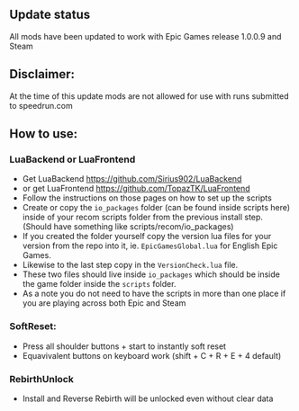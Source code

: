 ## Update status
All mods have been updated to work with Epic Games release 1.0.0.9 and Steam

## Disclaimer:
At the time of this update mods are not allowed for use with runs submitted to speedrun.com

## How to use:

### LuaBackend or LuaFrontend
- Get LuaBackend https://github.com/Sirius902/LuaBackend
- or get LuaFrontend https://github.com/TopazTK/LuaFrontend
- Follow the instructions on those pages on how to set up the scripts
- Create or copy the `io_packages` folder (can be found inside scripts here) inside of your recom scripts folder from the previous install step. (Should have something like scripts/recom/io_packages)
- If you created the folder yourself copy the version lua files for your version from the repo into it, ie. `EpicGamesGlobal.lua` for English Epic Games.
- Likewise to the last step copy in the `VersionCheck.lua` file.
- These two files should live inside `io_packages` which should be inside the game folder inside the `scripts` folder.
- As a note you do not need to have the scripts in more than one place if you are playing across both Epic and Steam

### SoftReset:
- Press all shoulder buttons + start to instantly soft reset
- Equavivalent buttons on keyboard work (shift + C + R + E + 4 default)

### RebirthUnlock
- Install and Reverse Rebirth will be unlocked even without clear data
